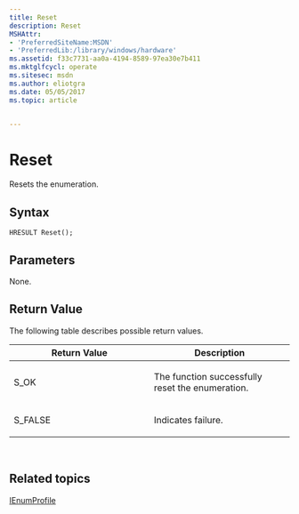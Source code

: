 ```yaml
---
title: Reset
description: Reset
MSHAttr:
- 'PreferredSiteName:MSDN'
- 'PreferredLib:/library/windows/hardware'
ms.assetid: f33c7731-aa0a-4194-8589-97ea30e7b411
ms.mktglfcycl: operate
ms.sitesec: msdn
ms.author: eliotgra
ms.date: 05/05/2017
ms.topic: article


---
```


# Reset


Resets the enumeration.

## Syntax


```
HRESULT Reset();
```

## Parameters


None.

## Return Value


The following table describes possible return values.

<table>
<colgroup>
<col width="50%" />
<col width="50%" />
</colgroup>
<thead>
<tr class="header">
<th>Return Value</th>
<th>Description</th>
</tr>
</thead>
<tbody>
<tr class="odd">
<td><p>S_OK</p></td>
<td><p>The function successfully reset the enumeration.</p></td>
</tr>
<tr class="even">
<td><p>S_FALSE</p></td>
<td><p>Indicates failure.</p></td>
</tr>
</tbody>
</table>

 

## Related topics


[IEnumProfile](ienumprofile.md)

 

 







